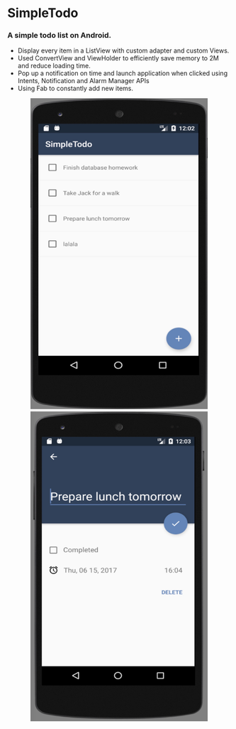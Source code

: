 # SimpleTodo

### A simple todo list on Android.

* Display every item in a ListView with custom adapter and custom Views.
* Used ConvertView and ViewHolder to efficiently save memory to 2M and reduce loading time.
* Pop up a notification on time and launch application when clicked using Intents, Notification and Alarm Manager APIs 
* Using Fab to constantly add new items.

<div align=center>
<img src="https://github.com/yang117/SimpleTodo/raw/master/screenshot/main_UI.jpeg" width="400" height="700" alt="Main UI"/> <img src="https://github.com/yang117/SimpleTodo/raw/master/screenshot/edit_form.jpeg" width="400" height="700" alt="Edit form"/>
</div>


